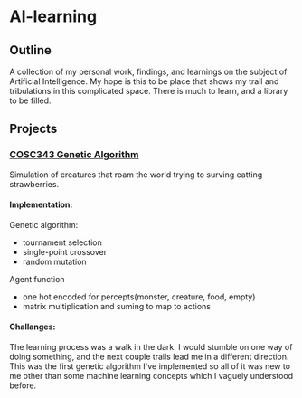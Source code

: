 # AI-learning
## Outline
A collection of my personal work, findings, and learnings on the subject of Artificial Intelligence. My hope is this to be place that shows my trail and tribulations in this complicated space. There is much to learn, and a library to be filled.


## Projects
### [COSC343 Genetic Algorithm](COSC343-World)

Simulation of creatures that roam the world trying to surving eatting strawberries.
#### Implementation:
Genetic algorithm:
- tournament selection 
- single-point crossover
- random mutation

Agent function
- one hot encoded for percepts(monster, creature, food, empty) 
- matrix multiplication and suming to map to actions

#### Challanges:
The learning process was a walk in the dark. I would stumble on one way of doing something, and the next couple trails lead me in a different direction. This was the first genetic algorithm I've implemented so all of it was new to me other than some machine learning concepts which I vaguely understood before.
